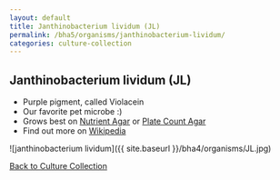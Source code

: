 ```yaml
---
layout: default
title: Janthinobacterium lividum (JL) 
permalink: /bha5/organisms/janthinobacterium-lividum/
categories: culture-collection
---
```


## Janthinobacterium lividum (JL) 

* Purple pigment, called Violacein
* Our favorite pet microbe :)
* Grows best on [Nutrient Agar](/bha4/cultivation-media/nutrient-agar/) or [Plate Count Agar](/bha4/cultivation-media/plate-count-agar/)
* Find out more on [Wikipedia](http://en.wikipedia.org/wiki/Janthinobacterium_lividum)

![janthinobacterium lividum]({{ site.baseurl }}/bha4/organisms/JL.jpg) 

[Back to Culture Collection](/bha4/organisms/)
